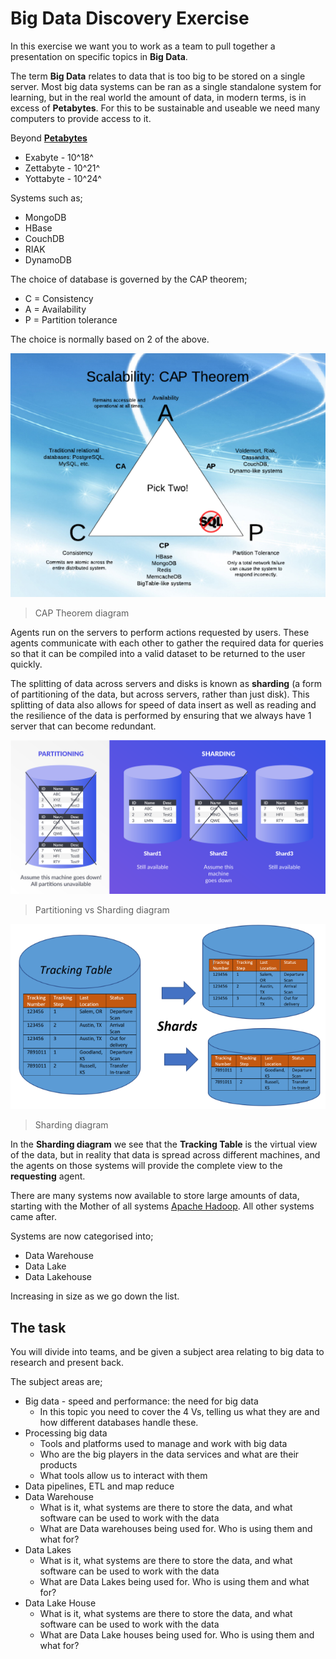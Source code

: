 # Big Data Discovery Exercise

In this exercise we want you to work as a team to pull together a presentation on specific topics in **Big Data**.

The term **Big Data** relates to data that is too big to be stored on a single server.  Most big data systems can be ran as a single standalone system for learning, but in the real world the amount of data, in modern terms, is in excess of **Petabytes**.  For this to be sustainable and useable we need many computers to provide access to it.

Beyond **[Petabytes](https://www.idtech.com/blog/orders-of-magnitude-digital-data)**

* Exabyte - 10^18^
* Zettabyte - 10^21^
* Yottabyte - 10^24^

Systems such as;

* MongoDB
* HBase
* CouchDB
* RIAK
* DynamoDB

The choice of database is governed by the CAP theorem;

* C = Consistency
* A = Availability
* P = Partition tolerance

The choice is normally based on 2 of the above.

![alt text](images/scalability-cap-theorem1.webp)

> CAP Theorem diagram

Agents run on the servers to perform actions requested by users.  These agents communicate with each other to gather the required data for queries so that it can be compiled into a valid dataset to be returned to the user quickly.

The splitting of data across servers and disks is known as **sharding** (a form of partitioning of the data, but across servers, rather than just disk).  This splitting of data also allows for speed of data insert as well as reading and the resilience of the data is performed by ensuring that we always have 1 server that can become redundant.

![alt text](images/sharding_vs_partitioning.png)

> Partitioning vs Sharding diagram

![alt text](images/DB-Shard-Pic-1-e1513014455288.png)

> Sharding diagram

In the **Sharding diagram** we see that the **Tracking Table** is the virtual view of the data, but in reality that data is spread across different machines, and the agents on those systems will provide the complete view to the **requesting** agent.

There are many systems now available to store large amounts of data, starting with the Mother of all systems [Apache Hadoop](https://hadoop.apache.org).  All other systems came after.

Systems are now categorised into;

* Data Warehouse
* Data Lake
* Data Lakehouse

Increasing in size as we go down the list.

## The task

You will divide into teams, and be given a subject area relating to big data to research and present back.

The subject areas are;

* Big data - speed and performance: the need for big data
    * In this topic you need to cover the 4 Vs, telling us what they are and how different databases handle these.
* Processing big data
    * Tools and platforms used to manage and work with big data
    * Who are the big players in the data services and what are their products
    * What tools allow us to interact with them
* Data pipelines, ETL and map reduce
* Data Warehouse
    * What is it, what systems are there to store the data, and what software can be used to work with the data
    * What are Data warehouses being used for.  Who is using them and what for?
* Data Lakes
    * What is it, what systems are there to store the data, and what software can be used to work with the data
    * What are Data Lakes being used for.  Who is using them and what for?
* Data Lake House
    * What is it, what systems are there to store the data, and what software can be used to work with the data
    * What are Data Lake houses being used for.  Who is using them and what for?